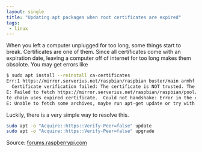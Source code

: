 ```yaml
---
layout: single
title: "Updating apt packages when root certificates are expired"
tags:
 - linux
---
```


When you left a computer unplugged for too long, some things start to break.
Certificates are one of them. Since all certificates come with an expiration
date, leaving a computer off of internet for too long makes them obsolote. You
may get errors like

```sh
$ sudo apt install --reinstall ca-certificates
Err:1 https://mirror.serverius.net/raspbian/raspbian buster/main armhf ca-certificates all 20200601~deb10u2
  Certificate verification failed: The certificate is NOT trusted. The certificate chain uses expired certificate.  Could not handshake: Error in the certificate verification. [IP: 91.221.69.39 443]
E: Failed to fetch https://mirror.serverius.net/raspbian/raspbian/pool/main/c/ca-certificates/ca-certificates_20200601~deb10u2_all.deb  Certificate verification failed: The certificate is NOT trusted. The certifica
te chain uses expired certificate.  Could not handshake: Error in the certificate verification. [IP: 91.221.69.39 443]
E: Unable to fetch some archives, maybe run apt-get update or try with --fix-missing?
```

Luckily, there is a very simple way to resolve this.

```sh
sudo apt -o "Acquire::https::Verify-Peer=false" update
sudo apt -o "Acquire::https::Verify-Peer=false" upgrade
```

Source:
[forums.raspberrypi.com](https://forums.raspberrypi.com/viewtopic.php?p=2113519&sid=8468d0f617e1b90040acc846ab4f9b98#p2113519)
